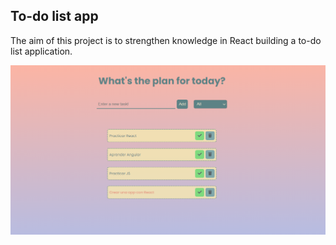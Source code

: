 ## To-do list app

The aim of this project is to strengthen knowledge in React building a to-do list application.

<img src="src/images/preview-todo-project.PNG">
